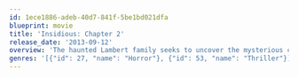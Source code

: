 ```yaml
---
id: 1ece1886-adeb-40d7-841f-5be1bd021dfa
blueprint: movie
title: 'Insidious: Chapter 2'
release_date: '2013-09-12'
overview: 'The haunted Lambert family seeks to uncover the mysterious childhood secret that has left them dangerously connected to the spirit world.'
genres: '[{"id": 27, "name": "Horror"}, {"id": 53, "name": "Thriller"}]'
---
```

